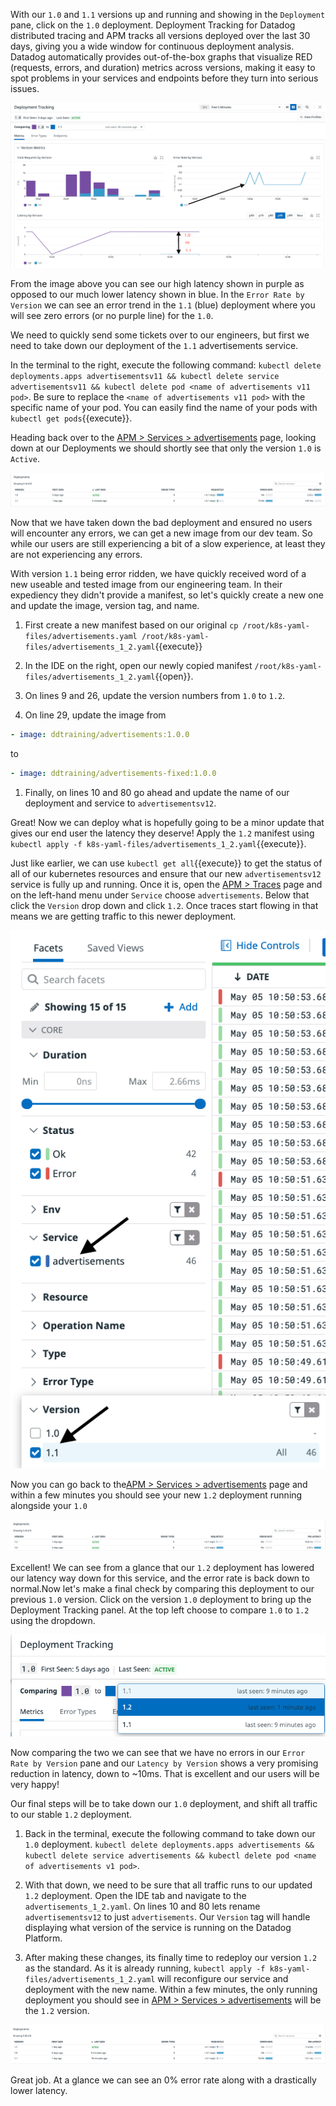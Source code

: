 With our `1.0` and `1.1` versions up and running and showing in the `Deployment` pane, click on the `1.0` deployment. Deployment Tracking for Datadog distributed tracing and APM tracks all versions deployed over the last 30 days, giving you a wide window for continuous deployment analysis. Datadog automatically provides out-of-the-box graphs that visualize RED (requests, errors, and duration) metrics across versions, making it easy to spot problems in your services and endpoints before they turn into serious issues.

![1.0 vs 1.1](./assets/old_vs_new.png)

From the image above you can see our high latency shown in purple as opposed to our much lower latency shown in blue. In the `Error Rate by Version` we can see an error trend in the `1.1` (blue) deployment where you will see zero errors (or no purple line) for the `1.0`.

We need to quickly send some tickets over to our engineers, but first we need to take down our deployment of the `1.1` advertisements service.

In the terminal to the right, execute the following command: `kubectl delete deployments.apps advertisementsv11 && kubectl delete service advertisementsv11 && kubectl delete pod <name of advertisements v11 pod>`. Be sure to replace the `<name of advertisements v11 pod>` with the specific name of your pod. You can easily find the name of your pods with `kubectl get pods`{{execute}}.

Heading back over to the <a href=https://app.datadoghq.com/apm/service/advertisements>APM > Services > advertisements</a> page, looking down at our Deployments we should shortly see that only the version `1.0` is `Active`. 

![1.0 Only Active](./assets/one_active_deploy.png)

Now that we have taken down the bad deployment and ensured no users will encounter any errors, we can get a new image from our dev team. So while our users are still experiencing a bit of a slow experience, at least they are not experiencing any errors.

With version `1.1` being error ridden, we have quickly received word of a new useable and tested image from our engineering team. In their expediency they didn't provide a manifest, so let's quickly create a new one and update the image, version tag, and name.

1. First create a new manifest based on our original `cp /root/k8s-yaml-files/advertisements.yaml /root/k8s-yaml-files/advertisements_1_2.yaml`{{execute}}

1. In the IDE on the right, open our newly copied manifest `/root/k8s-yaml-files/advertisements_1_2.yaml`{{open}}.

1. On lines 9 and 26, update the version numbers from `1.0` to `1.2`. 

1. On line 29, update the image from

```yaml
- image: ddtraining/advertisements:1.0.0
```
 
to

```yaml
- image: ddtraining/advertisements-fixed:1.0.0
```

1. Finally, on lines 10 and 80 go ahead and update the name of our deployment and service to `advertisementsv12`.

Great! Now we can deploy what is hopefully going to be a minor update that gives our end user the latency they deserve! Apply the `1.2` manifest using `kubectl apply -f k8s-yaml-files/advertisements_1_2.yaml`{{execute}}. 

Just like earlier, we can use `kubectl get all`{{execute}} to get the status of all of our kubernetes resources and ensure that our new `advertisementsv12` service is fully up and running. Once it is, open the <a href=https://app.datadoghq.com/apm/traces>APM > Traces</a> page and on the left-hand menu under `Service` choose `advertisements`. Below that click the `Version` drop down and click `1.2`. Once traces start flowing in that means we are getting traffic to this newer deployment. 

![Service > Version](./assets/advertisementsv12_traces.png)

Now you can go back to the<a href=https://app.datadoghq.com/apm/service/advertisements>APM > Services > advertisements</a> page and within a few minutes you should see your new `1.2` deployment running alongside your `1.0`

![1.0 and 1.2 Deployment](./assets/deployments_old_newer.png)

Excellent! We can see from a glance that our `1.2` deployment has lowered our latency way down for this service, and the error rate is back down to normal.Now let's make a final check by comparing this deployment to our previous `1.0` version. Click on the version `1.0` deployment to bring up the Deployment Tracking panel. At the top left choose to compare `1.0` to `1.2` using the dropdown.

![Change Deployment Comparison](./assets/change_comparison.png)

Now comparing the two we can see that we have no errors in our `Error Rate by Version` pane and our `Latency by Version` shows a very promising reduction in latency, down to ~10ms. That is excellent and our users will be very happy!

Our final steps will be to take down our `1.0` deployment, and shift all traffic to our stable `1.2` deployment.

1. Back in the terminal, execute the following command to take down our `1.0` deployment. `kubectl delete deployments.apps advertisements && kubectl delete service advertisements && kubectl delete pod <name of advertisements v1 pod>`.

1. With that down, we need to be sure that all traffic runs to our updated `1.2` deployment. Open the IDE tab and navigate to the `advertisements_1_2.yaml`. On lines 10 and 80 lets rename `advertisementsv12` to just `advertisements`. Our `Version` tag will handle displaying what version of the service is running on the Datadog Platform.

1. After making these changes, its finally time to redeploy our version `1.2` as the standard. As it is already running, `kubectl apply -f k8s-yaml-files/advertisements_1_2.yaml` will reconfigure our service and deployment with the new name. Within a few minutes, the only running deployment you should see in <a href=https://app.datadoghq.com/apm/service/advertisements>APM > Services > advertisements</a> will be the `1.2` version.

![1.2 running](./assets/deployment_1_2.png)

Great job. At a glance we can see an 0% error rate along with a drastically lower latency.
